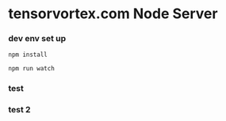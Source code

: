 # tensorvortex.com Node Server

### dev env set up

`npm install`

`npm run watch`

### test
### test 2